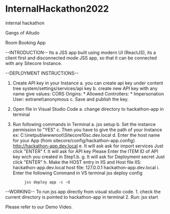 # InternalHackathon2022
internal hackathon

Gangs of Altudo 

Room Booking App

--INTRODUCTION--
Its a JSS app built using modern UI (ReactJS), its a client first and disconnected mode JSS app,
so that it can be connected with any Sitecore Instance. 

--DEPLOYMENT INSTRUCTIONS--
1. Create API key in your Instance
	a. you can create api key under content tree
			system/settings/services/api key
	b. create new API key with any name
			give values:
				CORS Origins: *
				Allowed Controllers: *
				Impersonation User: extranet\anonymous
	c. Save and publish the key.
	
	
2. Open file in Visual Studio Code
    a. change directory to hackathon-app in terminal

3. Run following commands in Terminal
	a. jss setup
	b. Set the instance permission to "YES"
	c. Then you have to give the path of your Instance
		ex: C:\inetpub\wwwroot\Sitecore10sc.dev.local
	d. Enter the host name for your App (from sitecore/config/hackathon-app.config)
		http://hackathon-app.dev.local
	e. It will ask ask for import services
		Just click "ENTER"
	f. It will ask for API key
		 Please Enter the ITEM ID of API key wich you created in Step1.b.
	g. It will ask for Deployment secret 
		Just click "ENTER"
	h. Make the HOST entry in IIS and Host file
	       IIS: hackathon-app.dev.local
		   host file: 127.0.0.1	hackathon-app.dev.local
	i. Enter the following Command in VS terminal
			jss deploy config
			
			jss deploy app -c -d
			
			
		

--WORKING--
	To run jss app directly from visual studio code.
	1. check the current directory is pointed to hackathon-app in terminal
	2. Run:
			jss start
			
			
Please refer to our Demo Video.

